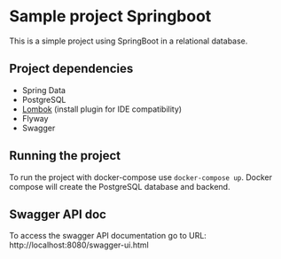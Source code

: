 
# Sample project Springboot

This is a simple project using SpringBoot in a relational database.

## Project dependencies

* Spring Data
* PostgreSQL
* [Lombok](https://projectlombok.org/) (install plugin for IDE compatibility)
* Flyway
* Swagger

## Running the project

To run the project with docker-compose use `docker-compose up`.  Docker compose will create the PostgreSQL database and backend.

## Swagger API doc

To access the swagger API documentation go to URL: http://localhost:8080/swagger-ui.html
